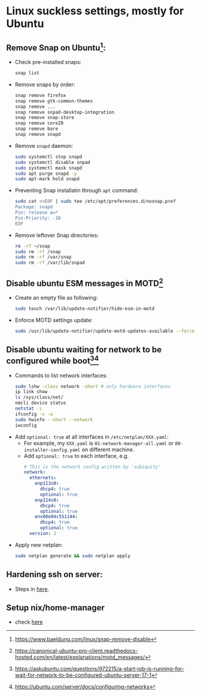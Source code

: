 # Linux suckless settings, mostly for Ubuntu

## Remove Snap on Ubuntu[^1]:

- Check pre-installed snaps:
  ```sh
  snap list
  ```
- Remove snaps by order:
  ```sh
  snap remove firefox
  snap remove gtk-common-themes
  snap remove ...
  snap remove snpad-desktop-integration
  snap remove snap-store
  snap remove core20
  snap remove bare
  snap remove snapd
  ```
- Remove `snapd` daemon:
  ```sh
  sudo systemctl stop snapd
  sudo systemctl disable snpad
  sudo systemctl mask snapd
  sudo apt purge snapd -y
  sudo apt-mark hold snapd
  ```
- Preventing Snap installatin through `apt` command:
  ```sh
  sudo cat <<EOF | sudo tee /etc/apt/preferences.d/nosnap.pref
  Package: snapd
  Pin: release a=*
  Pin-Priority: -10
  EOF
  ```
- Remove leftover Snap directories:
  ```sh
  rm -rf ~/snap
  sudo rm -rf /snap
  sudo rm -rf /var/snap
  sudo rm -rf /var/lib/snpad
  ```

## Disable ubuntu ESM messages in MOTD[^2]

- Create an empty file as following:
  ```sh
  sudo touch /var/lib/update-notifier/hide-esm-in-motd
  ```
- Enforce MOTD settings update:
  ```sh
  sudo /usr/lib/update-notifier/update-motd-updates-available --force
  ```

## Disable ubuntu waiting for network to be configured while boot[^3][^4]

- Commands to list network interfaces:
  ```sh
  sudo lshw -class network -short # only hardware interfaces
  ip link show
  ls /sys/class/net/
  nmcli device status
  netstat -i
  ifconfig -s -a
  sudo hwinfo --short --network
  iwconfig
  ```
- Add `optional: true` at all interfaces in `/etc/netplan/XXX.yaml`:
  - For example, my `XXX.yaml` is `01-network-manager-all.yaml` or `00-installer-config.yaml` on different machine.
  - Add `optional: true` to each interface, e.g.
    ```yml
    # This is the network config written by 'subiquity'
    network:
      ethernets:
        enp113s0:
          dhcp4: true
          optional: true
        enp114s0:
          dhcp4: true
          optional: true
        enx00e04c551144:
          dhcp4: true
          optional: true
      version: 2
    ```
- Apply new netplan:
  ```sh
  sudo netplan generate && sudo netplan apply
  ```

## Hardening ssh on server:

- Steps in [here](./server/ssh.md).

## Setup nix/home-manager

- check [here](https://github.com/CharlesChiuGit/nix-hm-config)

[^1]: https://www.baeldung.com/linux/snap-remove-disable

[^2]: https://canonical-ubuntu-pro-client.readthedocs-hosted.com/en/latest/explanations/motd_messages/

[^3]: https://askubuntu.com/questions/972215/a-start-job-is-running-for-wait-for-network-to-be-configured-ubuntu-server-17-1

[^4]: https://ubuntu.com/server/docs/configuring-networks
